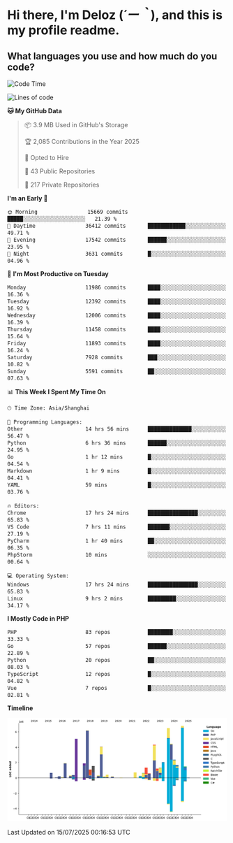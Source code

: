 # **Hi there, I'm Deloz (*´ー｀*), and this is my profile readme.**

## **What languages you use and how much do you code?**

<!--START_SECTION:waka-->
![Code Time](http://img.shields.io/badge/Code%20Time-6%2C883%20hrs%2046%20mins-blue)

![Lines of code](https://img.shields.io/badge/From%20Hello%20World%20I%27ve%20Written-60.0%20million%20lines%20of%20code-blue)

**🐱 My GitHub Data** 

> 📦 3.9 MB Used in GitHub's Storage 
 > 
> 🏆 2,085 Contributions in the Year 2025
 > 
> 💼 Opted to Hire
 > 
> 📜 43 Public Repositories 
 > 
> 🔑 217 Private Repositories 
 > 
**I'm an Early 🐤** 

```text
🌞 Morning                15669 commits       █████░░░░░░░░░░░░░░░░░░░░   21.39 % 
🌆 Daytime                36412 commits       ████████████░░░░░░░░░░░░░   49.71 % 
🌃 Evening                17542 commits       ██████░░░░░░░░░░░░░░░░░░░   23.95 % 
🌙 Night                  3631 commits        █░░░░░░░░░░░░░░░░░░░░░░░░   04.96 % 
```
📅 **I'm Most Productive on Tuesday** 

```text
Monday                   11986 commits       ████░░░░░░░░░░░░░░░░░░░░░   16.36 % 
Tuesday                  12392 commits       ████░░░░░░░░░░░░░░░░░░░░░   16.92 % 
Wednesday                12006 commits       ████░░░░░░░░░░░░░░░░░░░░░   16.39 % 
Thursday                 11458 commits       ████░░░░░░░░░░░░░░░░░░░░░   15.64 % 
Friday                   11893 commits       ████░░░░░░░░░░░░░░░░░░░░░   16.24 % 
Saturday                 7928 commits        ███░░░░░░░░░░░░░░░░░░░░░░   10.82 % 
Sunday                   5591 commits        ██░░░░░░░░░░░░░░░░░░░░░░░   07.63 % 
```


📊 **This Week I Spent My Time On** 

```text
🕑︎ Time Zone: Asia/Shanghai

💬 Programming Languages: 
Other                    14 hrs 56 mins      ██████████████░░░░░░░░░░░   56.47 % 
Python                   6 hrs 36 mins       ██████░░░░░░░░░░░░░░░░░░░   24.95 % 
Go                       1 hr 12 mins        █░░░░░░░░░░░░░░░░░░░░░░░░   04.54 % 
Markdown                 1 hr 9 mins         █░░░░░░░░░░░░░░░░░░░░░░░░   04.41 % 
YAML                     59 mins             █░░░░░░░░░░░░░░░░░░░░░░░░   03.76 % 

🔥 Editors: 
Chrome                   17 hrs 24 mins      ████████████████░░░░░░░░░   65.83 % 
VS Code                  7 hrs 11 mins       ███████░░░░░░░░░░░░░░░░░░   27.19 % 
PyCharm                  1 hr 40 mins        ██░░░░░░░░░░░░░░░░░░░░░░░   06.35 % 
PhpStorm                 10 mins             ░░░░░░░░░░░░░░░░░░░░░░░░░   00.64 % 

💻 Operating System: 
Windows                  17 hrs 24 mins      ████████████████░░░░░░░░░   65.83 % 
Linux                    9 hrs 2 mins        █████████░░░░░░░░░░░░░░░░   34.17 % 
```

**I Mostly Code in PHP** 

```text
PHP                      83 repos            ████████░░░░░░░░░░░░░░░░░   33.33 % 
Go                       57 repos            ██████░░░░░░░░░░░░░░░░░░░   22.89 % 
Python                   20 repos            ██░░░░░░░░░░░░░░░░░░░░░░░   08.03 % 
TypeScript               12 repos            █░░░░░░░░░░░░░░░░░░░░░░░░   04.82 % 
Vue                      7 repos             █░░░░░░░░░░░░░░░░░░░░░░░░   02.81 % 
```



**Timeline**

![Lines of Code chart](https://raw.githubusercontent.com/deloz/deloz/main/assets/bar_graph.png)


 Last Updated on 15/07/2025 00:16:53 UTC
<!--END_SECTION:waka-->
